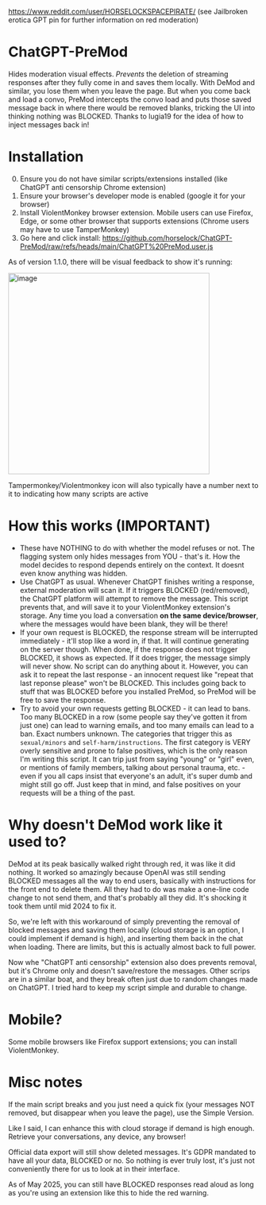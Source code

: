https://www.reddit.com/user/HORSELOCKSPACEPIRATE/ (see Jailbroken erotica GPT pin for further information on red moderation)
# ChatGPT-PreMod
Hides moderation visual effects. _Prevents_ the deletion of streaming responses after they fully come in and saves them locally. With DeMod and similar, you lose them when you leave the page. But when you come back and load a convo, PreMod intercepts the convo load and puts those saved message back in where there would be removed blanks, tricking the UI into thinking nothing was BLOCKED. Thanks to lugia19 for the idea of how to inject messages back in!

# Installation
0. Ensure you do not have similar scripts/extensions installed (like ChatGPT anti censorship Chrome extension)
1. Ensure your browser's developer mode is enabled (google it for your browser)
2. Install ViolentMonkey browser extension. Mobile users can use Firefox, Edge, or some other browser that supports extensions (Chrome users may have to use TamperMonkey)  
4. Go here and click install: https://github.com/horselock/ChatGPT-PreMod/raw/refs/heads/main/ChatGPT%20PreMod.user.js

As of version 1.1.0, there will be visual feedback to show it's running:

<img width="405" alt="image" src="https://github.com/user-attachments/assets/1ae944c2-c2e3-48ad-b6cd-6c86c7b0b5c8" />

Tampermonkey/Violentmonkey icon will also typically have a number next to it to indicating how many scripts are active

# How this works (IMPORTANT)
- These have NOTHING to do with whether the model refuses or not. The flagging system only hides messages from YOU - that's it. How the model decides to respond depends entirely on the context. It doesnt even know anything was hidden.
- Use ChatGPT as usual. Whenever ChatGPT finishes writing a response, external moderation will scan it. If it triggers BLOCKED (red/removed), the ChatGPT platform will attempt to remove the message. This script prevents that, and will save it to your ViolentMonkey extension's storage. Any time you load a conversation **on the same device/browser**, where the messages would have been blank, they will be there!
- If your own request is BLOCKED, the response stream will be interrupted immediately - it'll stop like a word in, if that. It will continue generating on the server though. When done, if the response does not trigger BLOCKED, it shows as expected. If it does trigger, the message simply will never show. No script can do anything about it. However, you can ask it to repeat the last response - an innocent request like "repeat that last reponse please" won't be BLOCKED. This includes going back to stuff that was BLOCKED before you installed PreMod, so PreMod will be free to save the response.
- Try to avoid your own requests getting BLOCKED - it can lead to bans. Too many BLOCKED in a row (some people say they've gotten it from just one) can lead to warning emails, and too many emails can lead to a ban. Exact numbers unknown. The categories that trigger this as `sexual/minors` and `self-harm/instructions`. The first category is VERY overly sensitive and prone to false positives, which is the only reason I'm writing this script. It can trip just from saying "young" or "girl" even, or mentions of family members, talking about personal trauma, etc. - even if you all caps insist that everyone's an adult, it's super dumb and might still go off. Just keep that in mind, and false positives on your requests will be a thing of the past.

# Why doesn't DeMod work like it used to?
DeMod at its peak basically walked right through red, it was like it did nothing. It worked so amazingly because OpenAI was still sending BLOCKED messages all the way to end users, basically with instructions for the front end to delete them. All they had to do was make a one-line code change to not send them, and that's probably all they did. It's shocking it took them until mid 2024 to fix it.

So, we're left with this workaround of simply preventing the removal of blocked messages and saving them locally (cloud storage is an option, I could implement if demand is high), and inserting them back in the chat when loading. There are limits, but this is actually almost back to full power. 

Now whe "ChatGPT anti censorship" extension also does prevents removal, but it's Chrome only and doesn't save/restore the messages. Other scrips are in a similar boat, and they break often just due to random changes made on ChatGPT. I tried hard to keep my script simple and durable to change.

# Mobile?
Some mobile browsers like Firefox support extensions; you can install ViolentMonkey.

# Misc notes
If the main script breaks and you just need a quick fix (your messages NOT removed, but disappear when you leave the page), use the Simple Version.

Like I said, I can enhance this with cloud storage if demand is high enough. Retrieve your conversations, any device, any browser!

Official data export will still show deleted messages. It's GDPR mandated to have all your data, BLOCKED or no. So nothing is ever truly lost, it's just not conveniently there for us to look at in their interface.

As of May 2025, you can still have BLOCKED responses read aloud as long as you're using an extension like this to hide the red warning.
